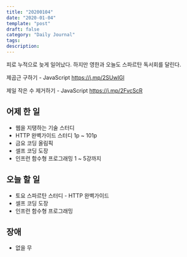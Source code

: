 ```yaml
---
title: "20200104"
date: "2020-01-04"
template: "post"
draft: false
category: "Daily Journal"
tags:
description:
---
```


피로 누적으로 늦게 일어났다.
하지만 영한과 오늘도 스파르탄 독서회를 달린다.

제곱근 구하기 - JavaScript
<https://j.mp/2SUwIGl>

제일 작은 수 제거하기 - JavaScript
<https://j.mp/2FvcScR>

## 어제 한 일

* 웹을 지탱하는 기술 스터디
* HTTP 완벽가이드 스터디 1p ~ 101p
* 금요 코딩 올림픽
* 셀프 코딩 도장
* 인프런 함수형 프로그래밍 1 ~ 5강까지

## 오늘 할 일

* 토요 스파르탄 스터디 - HTTP 완벽가이드
* 셀프 코딩 도장
* 인프런 함수형 프로그래밍

## 장애

* 없을 무
